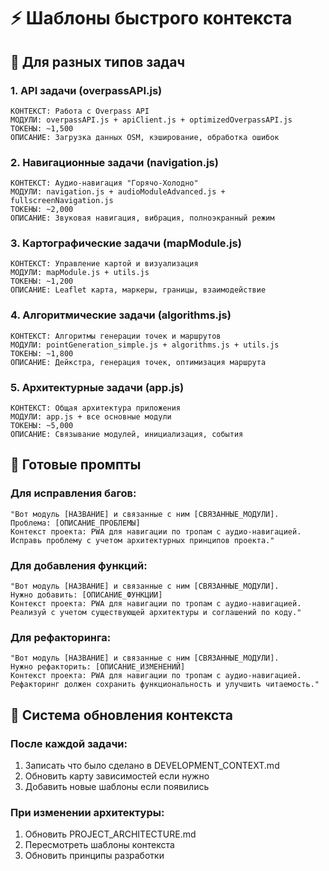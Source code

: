# ⚡ Шаблоны быстрого контекста

## 🎯 Для разных типов задач

### 1. API задачи (overpassAPI.js)
```
КОНТЕКСТ: Работа с Overpass API
МОДУЛИ: overpassAPI.js + apiClient.js + optimizedOverpassAPI.js
ТОКЕНЫ: ~1,500
ОПИСАНИЕ: Загрузка данных OSM, кэширование, обработка ошибок
```

### 2. Навигационные задачи (navigation.js)
```
КОНТЕКСТ: Аудио-навигация "Горячо-Холодно"
МОДУЛИ: navigation.js + audioModuleAdvanced.js + fullscreenNavigation.js
ТОКЕНЫ: ~2,000
ОПИСАНИЕ: Звуковая навигация, вибрация, полноэкранный режим
```

### 3. Картографические задачи (mapModule.js)
```
КОНТЕКСТ: Управление картой и визуализация
МОДУЛИ: mapModule.js + utils.js
ТОКЕНЫ: ~1,200
ОПИСАНИЕ: Leaflet карта, маркеры, границы, взаимодействие
```

### 4. Алгоритмические задачи (algorithms.js)
```
КОНТЕКСТ: Алгоритмы генерации точек и маршрутов
МОДУЛИ: pointGeneration_simple.js + algorithms.js + utils.js
ТОКЕНЫ: ~1,800
ОПИСАНИЕ: Дейкстра, генерация точек, оптимизация маршрута
```

### 5. Архитектурные задачи (app.js)
```
КОНТЕКСТ: Общая архитектура приложения
МОДУЛИ: app.js + все основные модули
ТОКЕНЫ: ~5,000
ОПИСАНИЕ: Связывание модулей, инициализация, события
```

## 📝 Готовые промпты

### Для исправления багов:
```
"Вот модуль [НАЗВАНИЕ] и связанные с ним [СВЯЗАННЫЕ_МОДУЛИ]. 
Проблема: [ОПИСАНИЕ_ПРОБЛЕМЫ]
Контекст проекта: PWA для навигации по тропам с аудио-навигацией.
Исправь проблему с учетом архитектурных принципов проекта."
```

### Для добавления функций:
```
"Вот модуль [НАЗВАНИЕ] и связанные с ним [СВЯЗАННЫЕ_МОДУЛИ].
Нужно добавить: [ОПИСАНИЕ_ФУНКЦИИ]
Контекст проекта: PWA для навигации по тропам с аудио-навигацией.
Реализуй с учетом существующей архитектуры и соглашений по коду."
```

### Для рефакторинга:
```
"Вот модуль [НАЗВАНИЕ] и связанные с ним [СВЯЗАННЫЕ_МОДУЛИ].
Нужно рефакторить: [ОПИСАНИЕ_ИЗМЕНЕНИЙ]
Контекст проекта: PWA для навигации по тропам с аудио-навигацией.
Рефакторинг должен сохранить функциональность и улучшить читаемость."
```

## 🔄 Система обновления контекста

### После каждой задачи:
1. Записать что было сделано в DEVELOPMENT_CONTEXT.md
2. Обновить карту зависимостей если нужно
3. Добавить новые шаблоны если появились

### При изменении архитектуры:
1. Обновить PROJECT_ARCHITECTURE.md
2. Пересмотреть шаблоны контекста
3. Обновить принципы разработки
